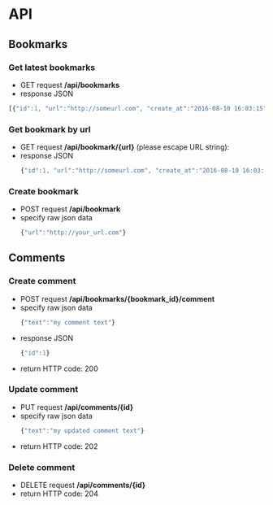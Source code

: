 # API

## Bookmarks

### Get latest bookmarks
  * GET request **/api/bookmarks**
  * response JSON 
  ```javascript
  [{"id":1, "url":"http://someurl.com", "create_at":"2016-08-10 16:03:15", "comments":[]}, ...]
  ```

### Get bookmark by url 
  * GET request **/api/bookmark/{url}** (please escape URL string):
  * response JSON 
    ```javascript
    {"id":1, "url":"http://someurl.com", "create_at":"2016-08-10 16:03:15", "comments":[]}
    ``` 
  
### Create bookmark 
  * POST request **/api/bookmark**    
  * specify raw json data
      ```javascript
      {"url":"http://your_url.com"}
      ``` 
   
## Comments

### Create comment
  * POST request **/api/bookmarks/{bookmark_id}/comment**
  * specify raw json data
    ```javascript
    {"text":"my comment text"}
    ```
  * response JSON 
    ```javascript
    {"id":1}
    ```
  * return HTTP code: 200
      
### Update comment
  * PUT request **/api/comments/{id}**  
  * specify raw json data
    ```javascript
    {"text":"my updated comment text"}
    ```
  * return HTTP code: 202  

### Delete comment
  * DELETE request **/api/comments/{id}** 
  * return HTTP code: 204 

